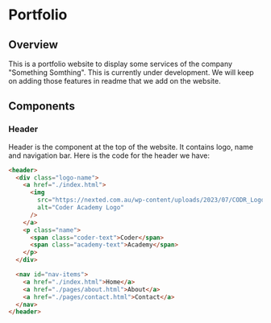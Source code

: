 # Portfolio

## Overview

This is a portfolio website to display some services of the company "Something Somthing". This is currently under development. We will keep on adding those features in readme that we add on the website.

## Components

### Header

Header is the component at the top of the website. It contains logo, name and navigation bar.
Here is the code for the header we have:

```html
<header>
  <div class="logo-name">
    <a href="./index.html">
      <img
        src="https://nexted.com.au/wp-content/uploads/2023/07/CODR_Logo_Black-_-Green_RGB.png"
        alt="Coder Academy Logo"
      />
    </a>
    <p class="name">
      <span class="coder-text">Coder</span>
      <span class="academy-text">Academy</span>
    </p>
  </div>

  <nav id="nav-items">
    <a href="./index.html">Home</a>
    <a href="./pages/about.html">About</a>
    <a href="./pages/contact.html">Contact</a>
  </nav>
</header>
```
